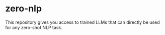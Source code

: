 # zero-nlp
This repository gives you access to trained LLMs that can directly be used for any zero-shot NLP task.
